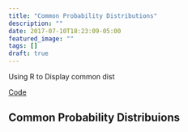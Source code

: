```yaml
---
title: "Common Probability Distributions"
description: ""
date: 2017-07-10T18:23:09-05:00
featured_image: ""
tags: []
draft: true
---
```


Using R to Display common dist

[Code](https://google.com "Github Code Repo")


<!--more-->

## Common Probability Distribuions

<!-- {{< pybook >}} -->
